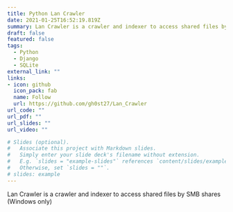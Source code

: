 ```yaml
---
title: Python Lan Crawler
date: 2021-01-25T16:52:19.819Z
summary: Lan Crawler is a crawler and indexer to access shared files by SMB shares.
draft: false
featured: false
tags:
  - Python
  - Django
  - SQLite
external_link: ""
links:
- icon: github
  icon_pack: fab
  name: Follow
  url: https://github.com/gh0st27/Lan_Crawler
url_code: ""
url_pdf: ""
url_slides: ""
url_video: ""

# Slides (optional).
#   Associate this project with Markdown slides.
#   Simply enter your slide deck's filename without extension.
#   E.g. `slides = "example-slides"` references `content/slides/example-slides.md`.
#   Otherwise, set `slides = ""`.
# slides: example
---
```

Lan Crawler is a crawler and indexer to access shared files by SMB shares (Windows only)
